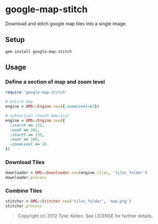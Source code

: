 # google-map-stitch

Download and stitch google map tiles into a single image.

## Setup

```console
gem install google-map-stitch
```

## Usage

### Define a section of map and zoom level
```ruby
require 'google-map-stitch'

# entire map
engine = GMS::Engine.new({:zoomLevel=>2})

# subsection (South America)
engine = GMS::Engine.new({
  :startX => 131,
  :endX => 201,
  :startY => 235,
  :endY => 360,
  :zoomLevel => 10
})
```

### Download Tiles
```ruby
downloader = GMS::Downloader.new(engine.tiles, 'tiles_folder')
downloader.process
```

### Combine Tiles
```ruby
stitcher = GMS::Stitcher.new('tiles_folder', 'map.png')
stitcher.process
```

> Copyright (c) 2012 Tyler Kellen. See LICENSE for further details.
